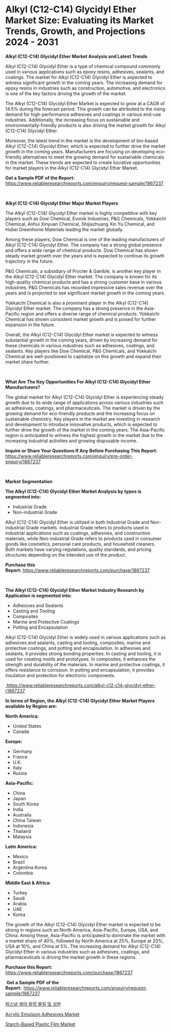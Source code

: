 <p><h1>Alkyl (C12-C14) Glycidyl Ether Market Size: Evaluating its Market Trends, Growth, and Projections 2024 - 2031</h1></p><p><strong>Alkyl (C12-C14) Glycidyl Ether Market Analysis and Latest Trends</strong></p>
<p><p>Alkyl (C12-C14) Glycidyl Ether is a type of chemical compound commonly used in various applications such as epoxy resins, adhesives, sealants, and coatings. The market for Alkyl (C12-C14) Glycidyl Ether is expected to witness significant growth in the coming years. The increasing demand for epoxy resins in industries such as construction, automotive, and electronics is one of the key factors driving the growth of the market.</p><p>The Alkyl (C12-C14) Glycidyl Ether Market is expected to grow at a CAGR of 14.5% during the forecast period. This growth can be attributed to the rising demand for high-performance adhesives and coatings in various end-use industries. Additionally, the increasing focus on sustainable and environmentally-friendly products is also driving the market growth for Alkyl (C12-C14) Glycidyl Ether.</p><p>Moreover, the latest trend in the market is the development of bio-based Alkyl (C12-C14) Glycidyl Ether, which is expected to further drive the market growth in the coming years. Manufacturers are focusing on developing eco-friendly alternatives to meet the growing demand for sustainable chemicals in the market. These trends are expected to create lucrative opportunities for market players in the Alkyl (C12-C14) Glycidyl Ether Market.</p></p>
<p><strong>Get a Sample PDF of the Report:&nbsp;</strong> <a href="https://www.reliableresearchreports.com/enquiry/request-sample/1867237">https://www.reliableresearchreports.com/enquiry/request-sample/1867237</a></p>
<p>&nbsp;</p>
<p><strong>Alkyl (C12-C14) Glycidyl Ether Major Market Players</strong></p>
<p><p>The Alkyl (C12-C14) Glycidyl Ether market is highly competitive with key players such as Dow Chemical, Evonik Industries, P&G Chemicals, Yokkaichi Chemical, Anhui Xinyuan Chemical, Shijiazhuang Xin Yu Chemical, and Hubei Greenhome Materials leading the market globally.</p><p>Among these players, Dow Chemical is one of the leading manufacturers of Alkyl (C12-C14) Glycidyl Ether. The company has a strong global presence and offers a wide range of chemical products. Dow Chemical has shown steady market growth over the years and is expected to continue its growth trajectory in the future.</p><p>P&G Chemicals, a subsidiary of Procter & Gamble, is another key player in the Alkyl (C12-C14) Glycidyl Ether market. The company is known for its high-quality chemical products and has a strong customer base in various industries. P&G Chemicals has recorded impressive sales revenue over the years and is projected to see significant market growth in the coming years.</p><p>Yokkaichi Chemical is also a prominent player in the Alkyl (C12-C14) Glycidyl Ether market. The company has a strong presence in the Asia-Pacific region and offers a diverse range of chemical products. Yokkaichi Chemical has shown consistent market growth and is poised for further expansion in the future.</p><p>Overall, the Alkyl (C12-C14) Glycidyl Ether market is expected to witness substantial growth in the coming years, driven by increasing demand for these chemicals in various industries such as adhesives, coatings, and sealants. Key players like Dow Chemical, P&G Chemicals, and Yokkaichi Chemical are well-positioned to capitalize on this growth and expand their market share further.</p></p>
<p>&nbsp;</p>
<p><strong>What Are The Key Opportunities For Alkyl (C12-C14) Glycidyl Ether Manufacturers?</strong></p>
<p><p>The global market for Alkyl (C12-C14) Glycidyl Ether is experiencing steady growth due to its wide range of applications across various industries such as adhesives, coatings, and pharmaceuticals. The market is driven by the growing demand for eco-friendly products and the increasing focus on sustainable chemistry. Key players in the market are investing in research and development to introduce innovative products, which is expected to further drive the growth of the market in the coming years. The Asia-Pacific region is anticipated to witness the highest growth in the market due to the increasing industrial activities and growing disposable income.</p></p>
<p><strong>Inquire or Share Your Questions If Any Before Purchasing This Report:</strong> <a href="https://www.reliableresearchreports.com/enquiry/pre-order-enquiry/1867237">https://www.reliableresearchreports.com/enquiry/pre-order-enquiry/1867237</a></p>
<p>&nbsp;</p>
<p><strong>Market Segmentation</strong></p>
<p><strong>The Alkyl (C12-C14) Glycidyl Ether Market Analysis by types is segmented into:</strong></p>
<p><ul><li>Industrial Grade</li><li>Non-industrial Grade</li></ul></p>
<p><p>Alkyl (C12-C14) Glycidyl Ether is utilized in both Industrial Grade and Non-industrial Grade markets. Industrial Grade refers to products used in industrial applications such as coatings, adhesives, and construction materials, while Non-industrial Grade refers to products used in consumer goods like cosmetics, personal care products, and household cleaners. Both markets have varying regulations, quality standards, and pricing structures depending on the intended use of the product.</p></p>
<p><strong>Purchase this Report:&nbsp;</strong><a href="https://www.reliableresearchreports.com/purchase/1867237">https://www.reliableresearchreports.com/purchase/1867237</a></p>
<p>&nbsp;</p>
<p><strong>The Alkyl (C12-C14) Glycidyl Ether Market Industry Research by Application is segmented into:</strong></p>
<p><ul><li>Adhesives and Sealants</li><li>Casting and Tooling</li><li>Composites</li><li>Marine and Protective Coatings</li><li>Potting and Encapsulation</li></ul></p>
<p><p>Alkyl (C12-C14) Glycidyl Ether is widely used in various applications such as adhesives and sealants, casting and tooling, composites, marine and protective coatings, and potting and encapsulation. In adhesives and sealants, it provides strong bonding properties. In casting and tooling, it is used for creating molds and prototypes. In composites, it enhances the strength and durability of the materials. In marine and protective coatings, it offers resistance to corrosion. In potting and encapsulation, it provides insulation and protection for electronic components.</p></p>
<p><a href="https://www.reliableresearchreports.com/alkyl-c12-c14-glycidyl-ether-r1867237">&nbsp;https://www.reliableresearchreports.com/alkyl-c12-c14-glycidyl-ether-r1867237</a></p>
<p><strong>In terms of Region, the Alkyl (C12-C14) Glycidyl Ether Market Players available by Region are:</strong></p>
<p>
    <p> <strong> North America: </strong>
        <ul>
            <li>United States</li>
            <li>Canada</li>
        </ul>
        </p> 
    <p> <strong> Europe: </strong>
        <ul>
            <li>Germany</li>
            <li>France</li>
            <li>U.K.</li>
            <li>Italy</li>
            <li>Russia</li>
        </ul>
        </p> 
    <p> <strong> Asia-Pacific: </strong>
        <ul>
            <li>China</li>
            <li>Japan</li>
            <li>South Korea</li>
            <li>India</li>
            <li>Australia</li>
            <li>China Taiwan</li>
            <li>Indonesia</li>
            <li>Thailand</li>
            <li>Malaysia</li>
        </ul>
        </p> 
    <p> <strong> Latin America: </strong>
        <ul>
            <li>Mexico</li>
            <li>Brazil</li>
            <li>Argentina Korea</li>
            <li>Colombia</li>
        </ul>
        </p> 
    <p> <strong> Middle East & Africa: </strong>
        <ul>
            <li>Turkey</li>
            <li>Saudi</li>
            <li>Arabia</li>
            <li>UAE</li>
            <li>Korea</li>
        </ul>
    </p>
    </p>
<p><p>The growth of the Alkyl (C12-C14) Glycidyl Ether market is expected to be strong in regions such as North America, Asia-Pacific, Europe, USA, and China. Among these, Asia-Pacific is anticipated to dominate the market with a market share of 40%, followed by North America at 25%, Europe at 20%, USA at 10%, and China at 5%. The increasing demand for Alkyl (C12-C14) Glycidyl Ether in various industries such as adhesives, coatings, and pharmaceuticals is driving the market growth in these regions.</p></p>
<p><strong>Purchase this Report: </strong><a href="https://www.reliableresearchreports.com/purchase/1867237">https://www.reliableresearchreports.com/purchase/1867237</a></p>
<p>&nbsp;<strong>Get a Sample PDF of the Report:&nbsp;&nbsp;</strong><a href="https://www.reliableresearchreports.com/enquiry/request-sample/1867237">https://www.reliableresearchreports.com/enquiry/request-sample/1867237</a></p>
<p><strong></strong></p>
<p><p><a href="https://github.com/chupp85/Market-Research-Report-List-1/blob/main/1520646144705.md">퍼스널 케어 화학 물질 및 성분</a></p><p><a href="https://github.com/Krdamani25/Market-Research-Report-List-1/blob/main/acrylic-emulsion-adhesives-market.md">Acrylic Emulsion Adhesives Market</a></p><p><a href="https://github.com/alexcrou8/Market-Research-Report-List-1/blob/main/starch-based-plastic-film-market.md">Starch-Based Plastic Film Market</a></p></p>
